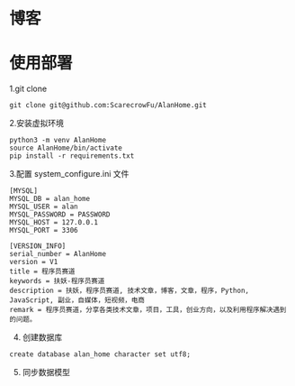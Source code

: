 ﻿# 博客


# 使用部署

1.git clone

```shell
git clone git@github.com:ScarecrowFu/AlanHome.git
```

2.安装虚拟环境

```shell
python3 -m venv AlanHome
source AlanHome/bin/activate
pip install -r requirements.txt
```

3.配置 system_configure.ini 文件

```shell
[MYSQL]
MYSQL_DB = alan_home
MYSQL_USER = alan
MYSQL_PASSWORD = PASSWORD
MYSQL_HOST = 127.0.0.1
MYSQL_PORT = 3306

[VERSION_INFO]
serial_number = AlanHome
version = V1
title = 程序员赛道
keywords = 扶妖-程序员赛道
description = 扶妖，程序员赛道, 技术文章，博客，文章，程序，Python, JavaScript, 副业，自媒体，短视频，电商
remark = 程序员赛道，分享各类技术文章，项目，工具，创业方向，以及利用程序解决遇到的问题。
```

4. 创建数据库

```shell
create database alan_home character set utf8;
```

5. 同步数据模型

```shell

```